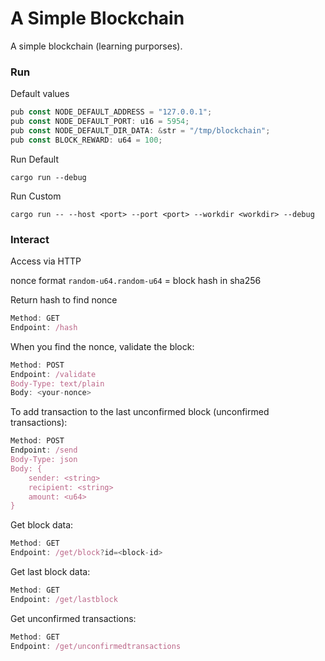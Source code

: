 # A Simple Blockchain

A simple blockchain (learning purporses).

### Run

Default values 

```ts
pub const NODE_DEFAULT_ADDRESS = "127.0.0.1";
pub const NODE_DEFAULT_PORT: u16 = 5954;
pub const NODE_DEFAULT_DIR_DATA: &str = "/tmp/blockchain";
pub const BLOCK_REWARD: u64 = 100;
```

Run Default

```shell
cargo run --debug
```

Run Custom

```shell
cargo run -- --host <port> --port <port> --workdir <workdir> --debug
```

### Interact

Access via HTTP

nonce format `random-u64.random-u64` = block hash in sha256

Return hash to find nonce
```js
Method: GET
Endpoint: /hash
```

When you find the nonce, validate the block:
```js
Method: POST
Endpoint: /validate
Body-Type: text/plain
Body: <your-nonce>
```

To add transaction to the last unconfirmed block (unconfirmed transactions):
```js
Method: POST
Endpoint: /send
Body-Type: json
Body: {
    sender: <string>
    recipient: <string>
    amount: <u64>
}
```

Get block data:
```js
Method: GET
Endpoint: /get/block?id=<block-id>
```

Get last block data:
```js
Method: GET
Endpoint: /get/lastblock
```

Get unconfirmed transactions:
```js
Method: GET
Endpoint: /get/unconfirmedtransactions
```
